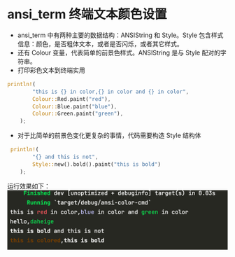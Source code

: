 # ansi_term 终端文本颜色设置
- ansi_term 中有两种主要的数据结构：ANSIString 和 Style。Style 包含样式信息：颜色，是否粗体文本，或者是否闪烁，或者其它样式。
- 还有 Colour 变量，代表简单的前景色样式。ANSIString 是与 Style 配对的字符串。
- 打印彩色文本到终端实用
```rust
println!(
        "this is {} in color,{} in color and {} in color",
        Colour::Red.paint("red"),
        Colour::Blue.paint("blue"),
        Colour::Green.paint("green"),
    );
```
- 对于比简单的前景色变化更复杂的事情，代码需要构造 Style 结构体
```rust
 println!(
        "{} and this is not",
        Style::new().bold().paint("this is bold")
    );
```

运行效果如下：
![img.png](img.png)
